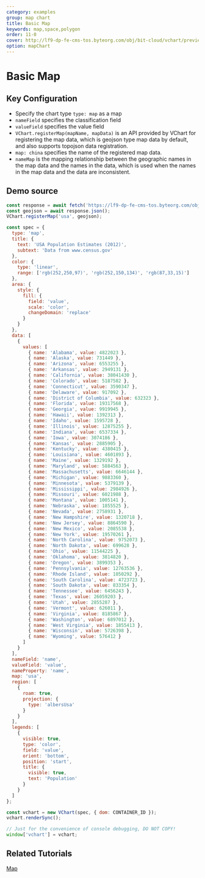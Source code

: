 ```yaml
---
category: examples
group: map chart
title: Basic Map
keywords: map,space,polygon
order: 11-0
cover: http://lf9-dp-fe-cms-tos.byteorg.com/obj/bit-cloud/vchart/preview/map-chart/basic-map.png
option: mapChart
---
```


# Basic Map

## Key Configuration

- Specify the chart type `type: map` as a map
- `nameField` specifies the classification field
- `valueField` specifies the value field
- `VChart.registerMap(mapName, mapData)` is an API provided by VChart for registering the map data, which is geojson type map data by default, and also supports topojson data registration.
- `map: china` specifies the name of the registered map data.
- `nameMap` is the mapping relationship between the geographic names in the map data and the names in the data, which is used when the names in the map data and the data are inconsistent.

## Demo source

```javascript livedemo
const response = await fetch('https://lf9-dp-fe-cms-tos.byteorg.com/obj/bit-cloud/geojson/usa.json');
const geojson = await response.json();
VChart.registerMap('usa', geojson);

const spec = {
  type: 'map',
  title: {
    text: 'USA Population Estimates (2012)',
    subtext: 'Data from www.census.gov'
  },
  color: {
    type: 'linear',
    range: ['rgb(252,250,97)', 'rgb(252,150,134)', 'rgb(87,33,15)']
  },
  area: {
    style: {
      fill: {
        field: 'value',
        scale: 'color',
        changeDomain: 'replace'
      }
    }
  },
  data: [
    {
      values: [
        { name: 'Alabama', value: 4822023 },
        { name: 'Alaska', value: 731449 },
        { name: 'Arizona', value: 6553255 },
        { name: 'Arkansas', value: 2949131 },
        { name: 'California', value: 38041430 },
        { name: 'Colorado', value: 5187582 },
        { name: 'Connecticut', value: 3590347 },
        { name: 'Delaware', value: 917092 },
        { name: 'District of Columbia', value: 632323 },
        { name: 'Florida', value: 19317568 },
        { name: 'Georgia', value: 9919945 },
        { name: 'Hawaii', value: 1392313 },
        { name: 'Idaho', value: 1595728 },
        { name: 'Illinois', value: 12875255 },
        { name: 'Indiana', value: 6537334 },
        { name: 'Iowa', value: 3074186 },
        { name: 'Kansas', value: 2885905 },
        { name: 'Kentucky', value: 4380415 },
        { name: 'Louisiana', value: 4601893 },
        { name: 'Maine', value: 1329192 },
        { name: 'Maryland', value: 5884563 },
        { name: 'Massachusetts', value: 6646144 },
        { name: 'Michigan', value: 9883360 },
        { name: 'Minnesota', value: 5379139 },
        { name: 'Mississippi', value: 2984926 },
        { name: 'Missouri', value: 6021988 },
        { name: 'Montana', value: 1005141 },
        { name: 'Nebraska', value: 1855525 },
        { name: 'Nevada', value: 2758931 },
        { name: 'New Hampshire', value: 1320718 },
        { name: 'New Jersey', value: 8864590 },
        { name: 'New Mexico', value: 2085538 },
        { name: 'New York', value: 19570261 },
        { name: 'North Carolina', value: 9752073 },
        { name: 'North Dakota', value: 699628 },
        { name: 'Ohio', value: 11544225 },
        { name: 'Oklahoma', value: 3814820 },
        { name: 'Oregon', value: 3899353 },
        { name: 'Pennsylvania', value: 12763536 },
        { name: 'Rhode Island', value: 1050292 },
        { name: 'South Carolina', value: 4723723 },
        { name: 'South Dakota', value: 833354 },
        { name: 'Tennessee', value: 6456243 },
        { name: 'Texas', value: 26059203 },
        { name: 'Utah', value: 2855287 },
        { name: 'Vermont', value: 626011 },
        { name: 'Virginia', value: 8185867 },
        { name: 'Washington', value: 6897012 },
        { name: 'West Virginia', value: 1855413 },
        { name: 'Wisconsin', value: 5726398 },
        { name: 'Wyoming', value: 576412 }
      ]
    }
  ],
  nameField: 'name',
  valueField: 'value',
  nameProperty: 'name',
  map: 'usa',
  region: [
    {
      roam: true,
      projection: {
        type: 'albersUsa'
      }
    }
  ],
  legends: [
    {
      visible: true,
      type: 'color',
      field: 'value',
      orient: 'bottom',
      position: 'start',
      title: {
        visible: true,
        text: 'Population'
      }
    }
  ]
};

const vchart = new VChart(spec, { dom: CONTAINER_ID });
vchart.renderSync();

// Just for the convenience of console debugging, DO NOT COPY!
window['vchart'] = vchart;
```

## Related Tutorials

[Map](link)
